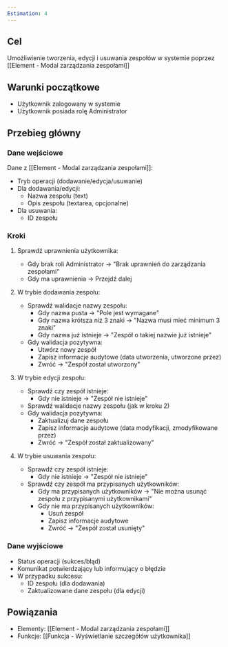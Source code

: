 ```yaml
---
Estimation: 4
---
```


## Cel

Umożliwienie tworzenia, edycji i usuwania zespołów w systemie poprzez [[Element - Modal zarządzania zespołami]]

## Warunki początkowe

- Użytkownik zalogowany w systemie
- Użytkownik posiada rolę Administrator

## Przebieg główny

### Dane wejściowe

Dane z [[Element - Modal zarządzania zespołami]]:

- Tryb operacji (dodawanie/edycja/usuwanie)
- Dla dodawania/edycji:
  - Nazwa zespołu (text)
  - Opis zespołu (textarea, opcjonalne)
- Dla usuwania:
  - ID zespołu

### Kroki

1. Sprawdź uprawnienia użytkownika:
   - Gdy brak roli Administrator → "Brak uprawnień do zarządzania zespołami"
   - Gdy ma uprawnienia → Przejdź dalej

2. W trybie dodawania zespołu:
   - Sprawdź walidacje nazwy zespołu:
     - Gdy nazwa pusta → "Pole jest wymagane"
     - Gdy nazwa krótsza niż 3 znaki → "Nazwa musi mieć minimum 3 znaki"
     - Gdy nazwa już istnieje → "Zespół o takiej nazwie już istnieje"
   - Gdy walidacja pozytywna:
     - Utwórz nowy zespół
     - Zapisz informacje audytowe (data utworzenia, utworzone przez)
     - Zwróć → "Zespół został utworzony"

3. W trybie edycji zespołu:
   - Sprawdź czy zespół istnieje:
     - Gdy nie istnieje → "Zespół nie istnieje"
   - Sprawdź walidacje nazwy zespołu (jak w kroku 2)
   - Gdy walidacja pozytywna:
     - Zaktualizuj dane zespołu
     - Zapisz informacje audytowe (data modyfikacji, zmodyfikowane przez)
     - Zwróć → "Zespół został zaktualizowany"

4. W trybie usuwania zespołu:
   - Sprawdź czy zespół istnieje:
     - Gdy nie istnieje → "Zespół nie istnieje"
   - Sprawdź czy zespół ma przypisanych użytkowników:
     - Gdy ma przypisanych użytkowników → "Nie można usunąć zespołu z przypisanymi użytkownikami"
     - Gdy nie ma przypisanych użytkowników:
       - Usuń zespół
       - Zapisz informacje audytowe
       - Zwróć → "Zespół został usunięty"

### Dane wyjściowe

- Status operacji (sukces/błąd)
- Komunikat potwierdzający lub informujący o błędzie
- W przypadku sukcesu:
  - ID zespołu (dla dodawania)
  - Zaktualizowane dane zespołu (dla edycji)

## Powiązania

- Elementy: [[Element - Modal zarządzania zespołami]]
- Funkcje: [[Funkcja - Wyświetlanie szczegółów użytkownika]]
